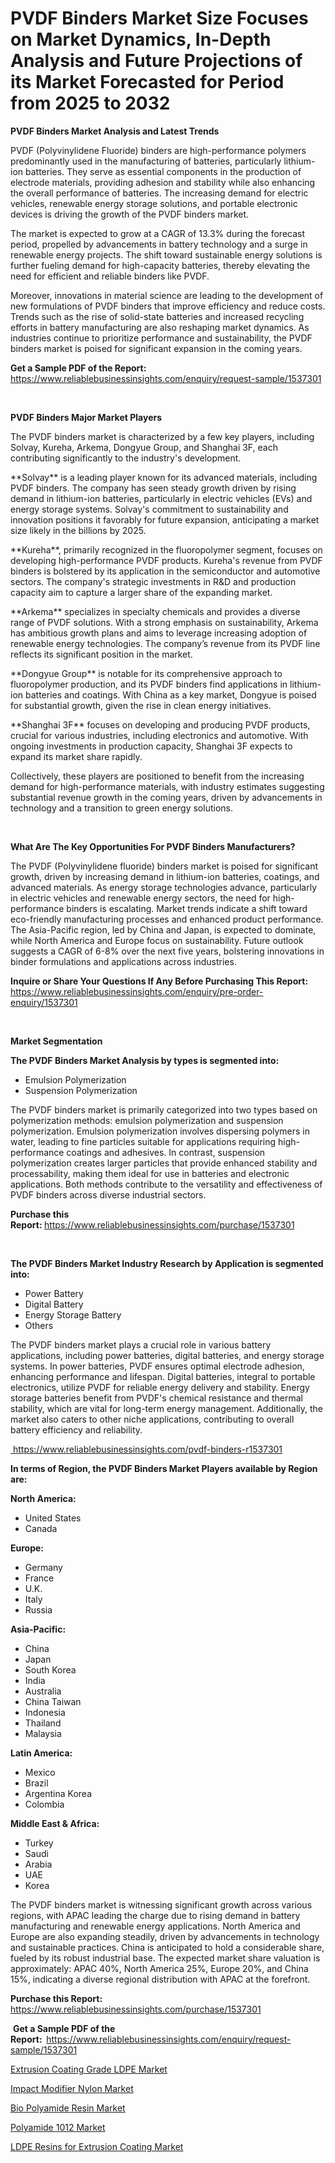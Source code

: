 <p><h1>PVDF Binders Market Size Focuses on Market Dynamics, In-Depth Analysis and Future Projections of its Market Forecasted for Period from 2025 to 2032</h1></p><p><strong>PVDF Binders Market Analysis and Latest Trends</strong></p>
<p><p>PVDF (Polyvinylidene Fluoride) binders are high-performance polymers predominantly used in the manufacturing of batteries, particularly lithium-ion batteries. They serve as essential components in the production of electrode materials, providing adhesion and stability while also enhancing the overall performance of batteries. The increasing demand for electric vehicles, renewable energy storage solutions, and portable electronic devices is driving the growth of the PVDF binders market.</p><p>The market is expected to grow at a CAGR of 13.3% during the forecast period, propelled by advancements in battery technology and a surge in renewable energy projects. The shift toward sustainable energy solutions is further fueling demand for high-capacity batteries, thereby elevating the need for efficient and reliable binders like PVDF. </p><p>Moreover, innovations in material science are leading to the development of new formulations of PVDF binders that improve efficiency and reduce costs. Trends such as the rise of solid-state batteries and increased recycling efforts in battery manufacturing are also reshaping market dynamics. As industries continue to prioritize performance and sustainability, the PVDF binders market is poised for significant expansion in the coming years.</p></p>
<p><strong>Get a Sample PDF of the Report:&nbsp;</strong> <a href="https://www.reliablebusinessinsights.com/enquiry/request-sample/1537301?utm_campaign=39&utm_medium=2&utm_source=Github&utm_content=ia&utm_term=24032025&utm_id=pvdf-binders">https://www.reliablebusinessinsights.com/enquiry/request-sample/1537301</a></p>
<p>&nbsp;</p>
<p><strong>PVDF Binders Major Market Players</strong></p>
<p><p>The PVDF binders market is characterized by a few key players, including Solvay, Kureha, Arkema, Dongyue Group, and Shanghai 3F, each contributing significantly to the industry's development. </p><p>**Solvay** is a leading player known for its advanced materials, including PVDF binders. The company has seen steady growth driven by rising demand in lithium-ion batteries, particularly in electric vehicles (EVs) and energy storage systems. Solvay's commitment to sustainability and innovation positions it favorably for future expansion, anticipating a market size likely in the billions by 2025.</p><p>**Kureha**, primarily recognized in the fluoropolymer segment, focuses on developing high-performance PVDF products. Kureha's revenue from PVDF binders is bolstered by its application in the semiconductor and automotive sectors. The company's strategic investments in R&D and production capacity aim to capture a larger share of the expanding market.</p><p>**Arkema** specializes in specialty chemicals and provides a diverse range of PVDF solutions. With a strong emphasis on sustainability, Arkema has ambitious growth plans and aims to leverage increasing adoption of renewable energy technologies. The company’s revenue from its PVDF line reflects its significant position in the market.</p><p>**Dongyue Group** is notable for its comprehensive approach to fluoropolymer production, and its PVDF binders find applications in lithium-ion batteries and coatings. With China as a key market, Dongyue is poised for substantial growth, given the rise in clean energy initiatives.</p><p>**Shanghai 3F** focuses on developing and producing PVDF products, crucial for various industries, including electronics and automotive. With ongoing investments in production capacity, Shanghai 3F expects to expand its market share rapidly.</p><p>Collectively, these players are positioned to benefit from the increasing demand for high-performance materials, with industry estimates suggesting substantial revenue growth in the coming years, driven by advancements in technology and a transition to green energy solutions.</p></p>
<p>&nbsp;</p>
<p><strong>What Are The Key Opportunities For PVDF Binders Manufacturers?</strong></p>
<p><p>The PVDF (Polyvinylidene fluoride) binders market is poised for significant growth, driven by increasing demand in lithium-ion batteries, coatings, and advanced materials. As energy storage technologies advance, particularly in electric vehicles and renewable energy sectors, the need for high-performance binders is escalating. Market trends indicate a shift toward eco-friendly manufacturing processes and enhanced product performance. The Asia-Pacific region, led by China and Japan, is expected to dominate, while North America and Europe focus on sustainability. Future outlook suggests a CAGR of 6-8% over the next five years, bolstering innovations in binder formulations and applications across industries.</p></p>
<p><strong>Inquire or Share Your Questions If Any Before Purchasing This Report:</strong> <a href="https://www.reliablebusinessinsights.com/enquiry/pre-order-enquiry/1537301?utm_campaign=39&utm_medium=2&utm_source=Github&utm_content=ia&utm_term=24032025&utm_id=pvdf-binders">https://www.reliablebusinessinsights.com/enquiry/pre-order-enquiry/1537301</a></p>
<p>&nbsp;</p>
<p><strong>Market Segmentation</strong></p>
<p><strong>The PVDF Binders Market Analysis by types is segmented into:</strong></p>
<p><ul><li>Emulsion Polymerization</li><li>Suspension Polymerization</li></ul></p>
<p><p>The PVDF binders market is primarily categorized into two types based on polymerization methods: emulsion polymerization and suspension polymerization. Emulsion polymerization involves dispersing polymers in water, leading to fine particles suitable for applications requiring high-performance coatings and adhesives. In contrast, suspension polymerization creates larger particles that provide enhanced stability and processability, making them ideal for use in batteries and electronic applications. Both methods contribute to the versatility and effectiveness of PVDF binders across diverse industrial sectors.</p></p>
<p><strong>Purchase this Report:&nbsp;</strong><a href="https://www.reliablebusinessinsights.com/purchase/1537301?utm_campaign=39&utm_medium=2&utm_source=Github&utm_content=ia&utm_term=24032025&utm_id=pvdf-binders">https://www.reliablebusinessinsights.com/purchase/1537301</a></p>
<p>&nbsp;</p>
<p><strong>The PVDF Binders Market Industry Research by Application is segmented into:</strong></p>
<p><ul><li>Power Battery</li><li>Digital Battery</li><li>Energy Storage Battery</li><li>Others</li></ul></p>
<p><p>The PVDF binders market plays a crucial role in various battery applications, including power batteries, digital batteries, and energy storage systems. In power batteries, PVDF ensures optimal electrode adhesion, enhancing performance and lifespan. Digital batteries, integral to portable electronics, utilize PVDF for reliable energy delivery and stability. Energy storage batteries benefit from PVDF's chemical resistance and thermal stability, which are vital for long-term energy management. Additionally, the market also caters to other niche applications, contributing to overall battery efficiency and reliability.</p></p>
<p><a href="https://www.reliablebusinessinsights.com/pvdf-binders-r1537301?utm_campaign=39&utm_medium=2&utm_source=Github&utm_content=ia&utm_term=24032025&utm_id=pvdf-binders">&nbsp;https://www.reliablebusinessinsights.com/pvdf-binders-r1537301</a></p>
<p><strong>In terms of Region, the PVDF Binders Market Players available by Region are:</strong></p>
<p>
    <p> <strong> North America: </strong>
        <ul>
            <li>United States</li>
            <li>Canada</li>
        </ul>
        </p> 
    <p> <strong> Europe: </strong>
        <ul>
            <li>Germany</li>
            <li>France</li>
            <li>U.K.</li>
            <li>Italy</li>
            <li>Russia</li>
        </ul>
        </p> 
    <p> <strong> Asia-Pacific: </strong>
        <ul>
            <li>China</li>
            <li>Japan</li>
            <li>South Korea</li>
            <li>India</li>
            <li>Australia</li>
            <li>China Taiwan</li>
            <li>Indonesia</li>
            <li>Thailand</li>
            <li>Malaysia</li>
        </ul>
        </p> 
    <p> <strong> Latin America: </strong>
        <ul>
            <li>Mexico</li>
            <li>Brazil</li>
            <li>Argentina Korea</li>
            <li>Colombia</li>
        </ul>
        </p> 
    <p> <strong> Middle East & Africa: </strong>
        <ul>
            <li>Turkey</li>
            <li>Saudi</li>
            <li>Arabia</li>
            <li>UAE</li>
            <li>Korea</li>
        </ul>
    </p>
    </p>
<p><p>The PVDF binders market is witnessing significant growth across various regions, with APAC leading the charge due to rising demand in battery manufacturing and renewable energy applications. North America and Europe are also expanding steadily, driven by advancements in technology and sustainable practices. China is anticipated to hold a considerable share, fueled by its robust industrial base. The expected market share valuation is approximately: APAC 40%, North America 25%, Europe 20%, and China 15%, indicating a diverse regional distribution with APAC at the forefront.</p></p>
<p><strong>Purchase this Report: </strong><a href="https://www.reliablebusinessinsights.com/purchase/1537301?utm_campaign=39&utm_medium=2&utm_source=Github&utm_content=ia&utm_term=24032025&utm_id=pvdf-binders">https://www.reliablebusinessinsights.com/purchase/1537301</a></p>
<p>&nbsp;<strong>Get a Sample PDF of the Report:&nbsp;&nbsp;</strong><a href="https://www.reliablebusinessinsights.com/enquiry/request-sample/1537301?utm_campaign=39&utm_medium=2&utm_source=Github&utm_content=ia&utm_term=24032025&utm_id=pvdf-binders">https://www.reliablebusinessinsights.com/enquiry/request-sample/1537301</a></p>
<p><strong></strong></p>
<p><p><a href="https://github.com/cingozascard/Market-Research-Report-List-1/blob/main/extrusion-coating-grade-ldpe-market.md?utm_campaign=39&utm_medium=2&utm_source=Github&utm_content=ia&utm_term=24032025&utm_id=pvdf-binders">Extrusion Coating Grade LDPE Market</a></p><p><a href="https://github.com/airitaursela/Market-Research-Report-List-1/blob/main/impact-modifier-nylon-market.md?utm_campaign=39&utm_medium=2&utm_source=Github&utm_content=ia&utm_term=24032025&utm_id=pvdf-binders">Impact Modifier Nylon Market</a></p><p><a href="https://github.com/sacmatidora/Market-Research-Report-List-1/blob/main/bio-polyamide-resin-market.md?utm_campaign=39&utm_medium=2&utm_source=Github&utm_content=ia&utm_term=24032025&utm_id=pvdf-binders">Bio Polyamide Resin Market</a></p><p><a href="https://github.com/gauldvikerm6/Market-Research-Report-List-1/blob/main/polyamide-1012-market.md?utm_campaign=39&utm_medium=2&utm_source=Github&utm_content=ia&utm_term=24032025&utm_id=pvdf-binders">Polyamide 1012 Market</a></p><p><a href="https://github.com/ardgenoud/Market-Research-Report-List-1/blob/main/ldpe-resins-for-extrusion-coating-market.md?utm_campaign=39&utm_medium=2&utm_source=Github&utm_content=ia&utm_term=24032025&utm_id=pvdf-binders">LDPE Resins for Extrusion Coating Market</a></p></p>